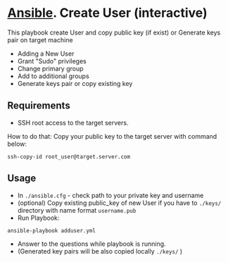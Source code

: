 # [Ansible](https://www.ansible.com). Create User (interactive)

This playbook create User and copy public key (if exist) or Generate keys pair on target machine
* Adding a New User
* Grant "Sudo" privileges
* Change primary group
* Add to additional groups
* Generate keys pair or copy existing key

## Requirements
* SSH root access to the target servers. 

How to do that: Copy your public key to the target server with command below:
```
ssh-copy-id root_user@target.server.com
```

## Usage
* In `./ansible.cfg` - check path to your private key and username 
* (optional) Copy existing public_key of new User if you have to `./keys/` directory with name format `username.pub`
* Run Playbook:
```
ansible-playbook adduser.yml
```
* Answer to the questions while playbook is running.
* (Generated key pairs will be also copied locally `./keys/` ) 